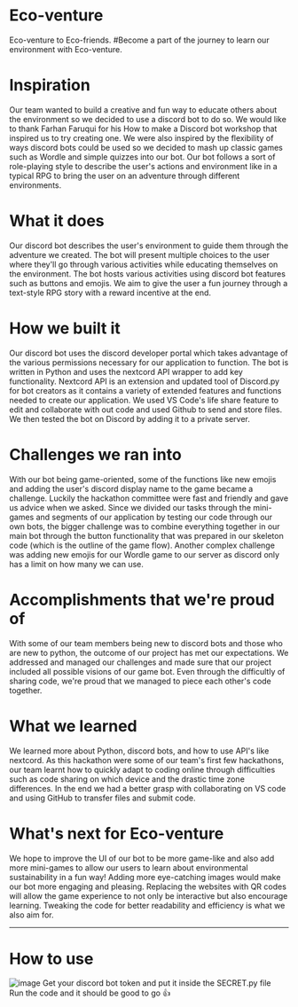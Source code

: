 # Eco-venture

Eco-venture to Eco-friends. #Become a part of the journey to learn our environment with Eco-venture.

# Inspiration
Our team wanted to build a creative and fun way to educate others about the environment so we decided to use a discord bot to do so. We would like to thank Farhan Faruqui for his How to make a Discord bot workshop that inspired us to try creating one. We were also inspired by the flexibility of ways discord bots could be used so we decided to mash up classic games such as Wordle and simple quizzes into our bot. Our bot follows a sort of role-playing style to describe the user's actions and environment like in a typical RPG to bring the user on an adventure through different environments.

# What it does
Our discord bot describes the user's environment to guide them through the adventure we created. The bot will present multiple choices to the user where they'll go through various activities while educating themselves on the environment. The bot hosts various activities using discord bot features such as buttons and emojis. We aim to give the user a fun journey through a text-style RPG story with a reward incentive at the end.

# How we built it
Our discord bot uses the discord developer portal which takes advantage of the various permissions necessary for our application to function. The bot is written in Python and uses the nextcord API wrapper to add key functionality. Nextcord API is an extension and updated tool of Discord.py for bot creators as it contains a variety of extended features and functions needed to create our application. We used VS Code's life share feature to edit and collaborate with out code and used Github to send and store files. We then tested the bot on Discord by adding it to a private server.

# Challenges we ran into
With our bot being game-oriented, some of the functions like new emojis and adding the user's discord display name to the game became a challenge. Luckily the hackathon committee were fast and friendly and gave us advice when we asked. Since we divided our tasks through the mini-games and segments of our application by testing our code through our own bots, the bigger challenge was to combine everything together in our main bot through the button functionality that was prepared in our skeleton code (which is the outline of the game flow). Another complex challenge was adding new emojis for our Wordle game to our server as discord only has a limit on how many we can use.

# Accomplishments that we're proud of
With some of our team members being new to discord bots and those who are new to python, the outcome of our project has met our expectations. We addressed and managed our challenges and made sure that our project included all possible visions of our game bot. Even through the difficultly of sharing code, we're proud that we managed to piece each other's code together.

# What we learned
We learned more about Python, discord bots, and how to use API's like nextcord. As this hackathon were some of our team's first few hackathons, our team learnt how to quickly adapt to coding online through difficulties such as code sharing on which device and the drastic time zone differences. In the end we had a better grasp with collaborating on VS code and using GitHub to transfer files and submit code.

# What's next for Eco-venture
We hope to improve the UI of our bot to be more game-like and also add more mini-games to allow our users to learn about environmental sustainability in a fun way! Adding more eye-catching images would make our bot more engaging and pleasing. Replacing the websites with QR codes will allow the game experience to not only be interactive but also encourage learning. Tweaking the code for better readability and efficiency is what we also aim for.

<hr>

# How to use

![image](https://user-images.githubusercontent.com/66497192/167303596-2640e4c2-b197-4eae-bd94-2d5d68e17f22.png)
Get your discord bot token and put it inside the SECRET.py file <br />
Run the code and it should be good to go :thumbsup:
